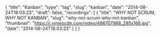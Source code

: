 {
  "title": "Kanban",
  "type": "tag",
  "slug": "kanban",
  "date": "2014-08-24T18:03:23",
  "draft": false,
  "recordings": [
    {
      "title": "WHY NOT SCRUM, WHY NOT KANBAN",
      "slug": "why-not-scrum-why-not-kanban",
      "thumbnail": "https://i.vimeocdn.com/video/486707988_295x166.jpg",
      "date": "2014-08-24T18:03:23"
    }
  ]
}